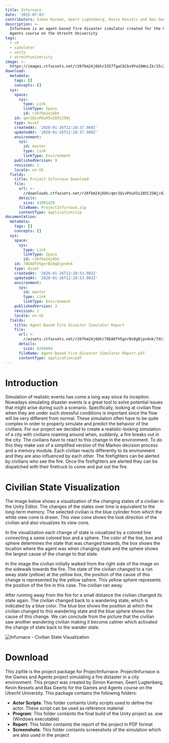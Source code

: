 ```yaml
---
title: Infurnace
date: '2015-07-03'
contributors: Simon Karman, Geert Lugtenberg, Kevin Kessels and Bas Geerts
description: >-
  Infurnace is an agent-based fire disaster simulator created for the Games and
  Agents course on the Utrecht University
tags:
  - c#
  - simulator
  - unity
  - utrechtuniversity
image: >-
  https://images.ctfassets.net/r26fkm24j6bh/3357TgaC6Cbv9Yo26WnLIk/15c254f2b685aa88076f908c098b1e7f/ProjectInfurnace.png
download:
  metadata:
    tags: []
    concepts: []
  sys:
    space:
      sys:
        type: Link
        linkType: Space
        id: r26fkm24j6bh
    id: qmr2QivPUuXSs285C25Wj
    type: Asset
    createdAt: '2020-01-26T12:28:37.969Z'
    updatedAt: '2020-01-26T12:28:37.969Z'
    environment:
      sys:
        id: master
        type: Link
        linkType: Environment
    publishedVersion: 9
    revision: 1
    locale: en-US
  fields:
    title: Project Infurnace Download
    file:
      url: >-
        //downloads.ctfassets.net/r26fkm24j6bh/qmr2QivPUuXSs285C25Wj/d27016be34004ff58d16d0fe5976986b/ProjectInfurnace.zip
      details:
        size: 41891429
      fileName: ProjectInfurnace.zip
      contentType: application/zip
documentation:
  metadata:
    tags: []
    concepts: []
  sys:
    space:
      sys:
        type: Link
        linkType: Space
        id: r26fkm24j6bh
    id: 70EAOfV5gnrBs0gDjpn4nk
    type: Asset
    createdAt: '2020-01-26T12:28:53.983Z'
    updatedAt: '2020-01-26T12:28:53.983Z'
    environment:
      sys:
        id: master
        type: Link
        linkType: Environment
    publishedVersion: 3
    revision: 1
    locale: en-US
  fields:
    title: Agent-Based Fire Disaster Simulator Report
    file:
      url: >-
        //assets.ctfassets.net/r26fkm24j6bh/70EAOfV5gnrBs0gDjpn4nk/7dc365f83de6c9fd4cc2e1f49415e788/Agent-Based_Fire_Disaster_Simulator_Report.pdf
      details:
        size: 8294694
      fileName: Agent-Based Fire Disaster Simulator Report.pdf
      contentType: application/pdf
---
```


# Introduction
Simulation of realistic events has come a long way since its inception. Nowadays simulating disaster events is a great tool to solve potential issues that might arise during such a scenario. Specifically, looking at civilian flow when they are under such stressful conditions is important since the flow will be very different from normal. These simulation often have to be quite complex in order to properly simulate and predict the behavior of the civilians. For our project we decided to create a realistic-looking simulation of a city with civilians roaming around when, suddenly, a fire breaks out in the city. The civilians have to react to this change in the environment. To do this they make use of a simplified version of the Markov decision process and a memory module. Each civilian reacts differently to its environment and they are also influenced by each other. The firefighters can be alerted by civilians who see the fire. Once the firefighters are alerted they can be dispatched with their firetruck to come and put out the fire.

# Civilian State Visualization
The image below shows a visualization of the changing states of a civilian in the Unity Editor. The changes of the states over time is equivalent to the long-term memory. The selected civilian is the blue cylinder from which the white view cone is drawn. This view cone shows the look direction of the civilian and also visualizes its view cone.

In the visualization each change of state is visualized by a colored line connecting a same colored box and a sphere. The color of the line, box and sphere determines the state that was changed towards, the box shows the location where the agent was when changing state and the sphere shows the largest cause of the change to that state.

In the image the civilian initially walked from the right side of the image on the sidewalk towards the fire. The state of the civilian changed to a run away state (yellow) at the yellow box, the position of the cause of this change is represented by the yellow sphere. This yellow sphere represents the position of the fire in this case. The civilian ran away.

After running away from the fire for a small distance the civilian changed its state again. The civilian changed back to a wandering state, which is indicated by a blue color. The blue box shows the position at which the civilian changed to this wandering state and the blue sphere shows the cause of this change. We can conclude from the picture that the civilian saw another wandering civilian making it become calmer which activated the change of state back to the wander state.

![Infurnace - Civilian State Visualization](//images.ctfassets.net/r26fkm24j6bh/4Lw4cwbmHzuEHq2Xmid9n5/a68b86dcaa5df72e5f9bad6ebaaeac67/CivilianStateVisualization.png)

# Download
This zipfile is the project package for ProjectInfurnace. ProjectInfurnace is the Games and Agents project simulating a fire distaster in a city environment. This project was created by Simon Karman, Geert Lugtenberg, Kevin Kessels and Bas Geerts for the Games and Agents course on the Utrecht University. This package contains the following folders:

- __Actor Scripts__: This folder containts Unity scripts used to define the actor. These script can be used as reference material
- __Program__: This folder containts the final build of the Unity project as .exe (Windows executable)
- __Report__: This folder containts the report of the project in PDF format
- __Screenshots__: This folder containts screenshots of the simulation which are also used in the project
